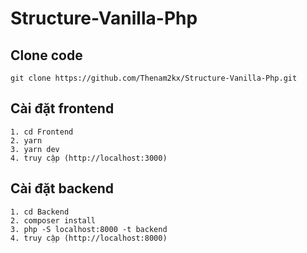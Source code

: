 # Structure-Vanilla-Php

## Clone code
```
git clone https://github.com/Thenam2kx/Structure-Vanilla-Php.git

```


## Cài đặt frontend

```
1. cd Frontend
2. yarn
3. yarn dev
4. truy cập (http://localhost:3000)
```

## Cài đặt backend

```
1. cd Backend
2. composer install
3. php -S localhost:8000 -t backend
4. truy cập (http://localhost:8000)

```